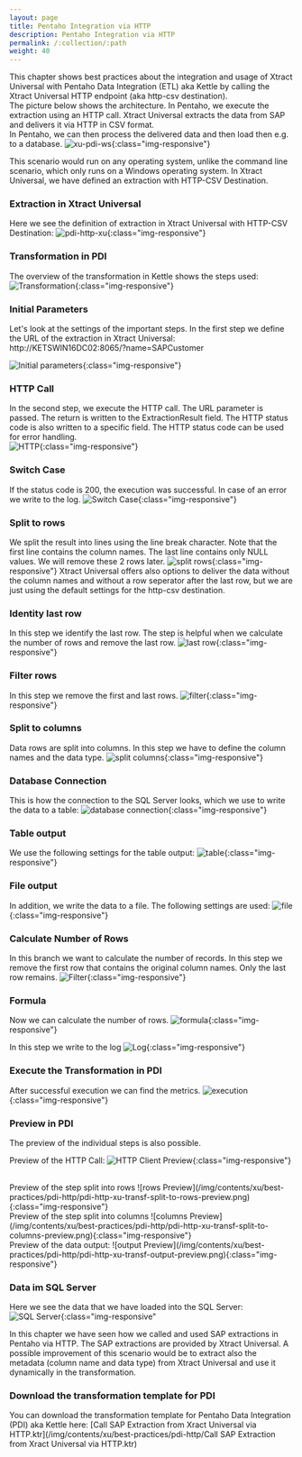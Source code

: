 ```yaml
---
layout: page
title: Pentaho Integration via HTTP
description: Pentaho Integration via HTTP
permalink: /:collection/:path
weight: 40
---
```


This chapter shows best practices about the integration and usage of Xtract Universal with Pentaho Data Integration (ETL) aka Kettle by calling the Xtract Universal HTTP endpoint (aka http-csv destination). <br>
The picture below shows the architecture.
In Pentaho, we execute the extraction using an HTTP call. 
Xtract Universal extracts the data from SAP and delivers it via HTTP in CSV format.<br>
In Pentaho, we can then process the delivered data and then load then e.g. to a database.
![xu-pdi-ws](/img/contents/xu/best-practices/pdi-http/xu-pdi-ws.png){:class="img-responsive"}

This scenario would run on any operating system, unlike the command line scenario, which only runs on a Windows operating system.
In Xtract Universal, we have defined an extraction with HTTP-CSV Destination. 


### Extraction in Xtract Universal

Here we see the definition of extraction in Xtract Universal with HTTP-CSV Destination: 
![pdi-http-xu](/img/contents/xu/best-practices/pdi-http/pdi-http-xu.png){:class="img-responsive"}


### Transformation in PDI

The overview of the transformation in Kettle shows the steps used: 
![Transformation](/img/contents/xu/best-practices/pdi-http/pdi-http-xu-transf-overview.png){:class="img-responsive"}

### Initial Parameters

Let's look at the settings of the important steps.
In the first step we define the URL of the extraction in Xtract Universal: http://KETSWIN16DC02:8065/?name=SAPCustomer
 
![Initial parameters](/img/contents/xu/best-practices/pdi-http/pdi-http-xu-transf-generate-rows.png){:class="img-responsive"}

### HTTP Call

In the second step, we execute the HTTP call. The URL parameter is passed. 
The return is written to the ExtractionResult field. The HTTP status code is also written to a specific field.
The HTTP status code can be used for error handling.  
![HTTP](/img/contents/xu/best-practices/pdi-http/pdi-http-xu-transf-http-client.png){:class="img-responsive"}


### Switch Case

If the status code is 200, the execution was successful. In case of an error we write to the log. 
![Switch Case](/img/contents/xu/best-practices/pdi-http/pdi-http-xu-transf-switch.png){:class="img-responsive"}

### Split to rows

We split the result into lines using the line break character. 
Note that the first line contains the column names. The last line contains only NULL values.
We will remove these 2 rows later. 
![split rows](/img/contents/xu/best-practices/pdi-http/pdi-http-xu-transf-split-to-rows.png){:class="img-responsive"}
Xtract Universal offers also options to deliver the data without the column names and without a row seperator after the last row, but we are just using the default settings for the http-csv destination.<br>

### Identity last row

In this step we identify the last row. The step is helpful when we calculate the number of rows and remove the last row. 
![last row](/img/contents/xu/best-practices/pdi-http/pdi-http-xu-transf-last-row.png){:class="img-responsive"}

### Filter rows

In this step we remove the first and last rows. 
![filter](/img/contents/xu/best-practices/pdi-http/pdi-http-xu-transf-filter-rows.png){:class="img-responsive"}

### Split to columns

Data rows are split into columns. In this step we have to define the column names and the data type. 
![split columns](/img/contents/xu/best-practices/pdi-http/pdi-http-xu-transf-split-to-columns.png){:class="img-responsive"}

### Database Connection

This is how the connection to the SQL Server looks, which we use to write the data to a table: 
![database connection](/img/contents/xu/best-practices/pdi-http/pdi-http-xu-transf-sql-con.png){:class="img-responsive"}

### Table output

We use the following settings for the table output: 
![table](/img/contents/xu/best-practices/pdi-http/pdi-http-xu-transf-table-out.png){:class="img-responsive"}

### File output

In addition, we write the data to a file. The following settings are used: 
![file](/img/contents/xu/best-practices/pdi-http/pdi-http-xu-transf-file-out.png){:class="img-responsive"}

### Calculate Number of Rows

In this branch we want to calculate the number of records. 
In this step we remove the first row that contains the original column names. Only the last row remains. 
![Filter](/img/contents/xu/best-practices/pdi-http/pdi-http-xu-transf-filter-rows-02.png){:class="img-responsive"}

### Formula
Now we can calculate the number of rows. 
![formula](/img/contents/xu/best-practices/pdi-http/pdi-http-xu-transf-formula-rowcount.png){:class="img-responsive"}

In this step we write to the log 
![Log](/img/contents/xu/best-practices/pdi-http/pdi-http-xu-transf-log-rowcount.png){:class="img-responsive"}

### Execute the Transformation in PDI

After successful execution we can find the metrics. 
![execution](/img/contents/xu/best-practices/pdi-http/pdi-http-xu-transf-executed-metrics.png){:class="img-responsive"}

### Preview in PDI

The preview of the individual steps is also possible.<br> 

Preview of the HTTP Call: 
![HTTP Client Preview](/img/contents/xu/best-practices/pdi-http/pdi-http-xu-transf-http-client-preview.png){:class="img-responsive"}

<br>
Preview of the step split into rows 
![rows Preview](/img/contents/xu/best-practices/pdi-http/pdi-http-xu-transf-split-to-rows-preview.png){:class="img-responsive"}

<br>
Preview of the step split into columns 
![columns Preview](/img/contents/xu/best-practices/pdi-http/pdi-http-xu-transf-split-to-columns-preview.png){:class="img-responsive"}

<br>
Preview of the data output: 
![output Preview](/img/contents/xu/best-practices/pdi-http/pdi-http-xu-transf-output-preview.png){:class="img-responsive"}

### Data im SQL Server

Here we see the data that we have loaded into the SQL Server: 
![SQL Server](/img/contents/xu/best-practices/pdi-http/pdi-http-sql-data.png){:class="img-responsive"
<br>

In this chapter we have seen how we called and used SAP extractions in Pentaho via HTTP. The SAP extractions are provided by Xtract Universal.
A possible improvement of this scenario would be to extract also the metadata (column name and data type) from Xtract Universal  and use it dynamically in the transformation.<br>

### Download the transformation template for PDI
You can download the transformation template for Pentaho Data Integration (PDI) aka Kettle here:
[Call SAP Extraction from Xract Universal via HTTP.ktr](/img/contents/xu/best-practices/pdi-http/Call SAP Extraction from Xract Universal via HTTP.ktr)